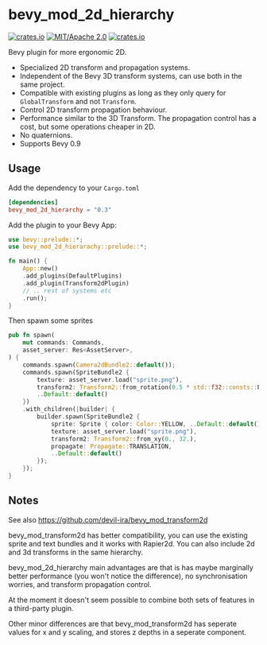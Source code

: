 # bevy_mod_2d_hierarchy

[![crates.io](https://img.shields.io/crates/v/bevy_mod_2d_heirarchy)](https://crates.io/crates/bevy_mod_2d_hierarchy)
[![MIT/Apache 2.0](https://img.shields.io/badge/license-MIT%2FApache-blue.svg)](https://github.com/ickshonpe/bevy_mod_2d_hierarchy)
[![crates.io](https://img.shields.io/crates/d/bevy_mod_2d_hierarchy)](https://crates.io/crates/bevy_mod_2d_hierarchy)

Bevy plugin for more ergonomic 2D.

* Specialized 2D transform and propagation systems.
* Independent of the Bevy 3D transform systems, can use both in the same project. 
* Compatible with existing plugins as long as they only query for `GlobalTransform` and not `Transform`.
* Control 2D transform propagation behaviour.
* Performance similar to the 3D Transform. The propagation control has a cost, but some operations cheaper in 2D.
* No quaternions.
* Supports Bevy 0.9

## Usage

Add the dependency to your `Cargo.toml`
```toml
[dependencies]
bevy_mod_2d_hierarchy = "0.3"
```

Add the plugin to your Bevy App:
```rust
use bevy::prelude::*;
use bevy_mod_2d_hierarachy::prelude::*;

fn main() {
    App::new()
    .add_plugins(DefaultPlugins)
    .add_plugin(Transform2dPlugin)
    // .. rest of systems etc
    .run();
}
```

Then spawn some sprites 

```rust
pub fn spawn(
    mut commands: Commands,
    asset_server: Res<AssetServer>,
) {
    commands.spawn(Camera2dBundle2::default());
    commands.spawn(SpriteBundle2 {
        texture: asset_server.load("sprite.png"),
        transform2: Transform2::from_rotation(0.5 * std::f32::consts::PI).with_scale(3.),
        ..Default::default()
    })
    .with_children(|builder| {
        builder.spawn(SpriteBundle2 {
            sprite: Sprite { color: Color::YELLOW, ..Default::default() },
            texture: asset_server.load("sprite.png"),
            transform2: Transform2::from_xy(0., 32.),
            propagate: Propagate::TRANSLATION,
            ..Default::default()
        });
    });
}
```

## Notes

See also https://github.com/devil-ira/bevy_mod_transform2d

bevy_mod_transform2d has better compatibility, you can use the existing sprite and text bundles and it works with Rapier2d. You can also include 2d and 3d transforms in the same hierarchy. 

bevy_mod_2d_hierarchy main advantages are that is has maybe marginally better performance (you won't notice the difference), no synchronisation worries, and transform propagation control.

At the moment it doesn't seem possible to combine both sets of features in a third-party plugin.

Other minor differences are that bevy_mod_transform2d has seperate values for x and y scaling, and stores z depths in a seperate component. 





